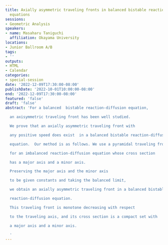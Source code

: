 ```yaml
---
title: Axially asymmetric traveling fronts in balanced bistable reaction-diffusion
  equations
sessions:
- Geometric Analysis
speakers:
- name: Masaharu Taniguchi
  affiliation: Okayama University
locations:
- Junior Ballroom A/B
tags:
- ''
outputs:
- HTML
- Calendar
categories:
- special-session
date: '2022-12-09T17:30:00-08:00'
publishDate: '2022-10-01T10:00:00-08:00'
end: '2022-12-09T17:30:00-08:00'
featured: 'false'
draft: 'false'
abstract: 'For a balanced  bistable reaction-diffusion equation,

  an axisymmetric traveling front has been well studied.

  We prove that an axially asymmetric traveling front with

  any positive speed does exist  in a balanced bistable reaction-diffusion

  equation.  Our method is as follows. We use a pyramidal traveling front

  for an imbalanced reaction-diffusion equation whose cross section

  has a major axis and a minor axis.

  Preserving the major axis and the minor axis

  to be given constants and taking the balanced limit,

  we obtain an axially asymmetric traveling front in a balanced bistable

  reaction-diffusion equation.

  This traveling front is monotone decreasing with respect

  to the traveling axis, and its cross section is a compact set with

  a major axis and a minor axis.

  '
---
```


